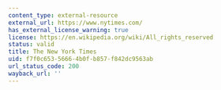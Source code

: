 ```yaml
---
content_type: external-resource
external_url: https://www.nytimes.com/
has_external_license_warning: true
license: https://en.wikipedia.org/wiki/All_rights_reserved
status: valid
title: The New York Times
uid: f7f0c653-5666-4b0f-b857-f842dc9563ab
url_status_code: 200
wayback_url: ''
---
```

